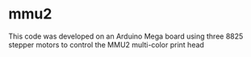 # mmu2

This code was developed on an Arduino Mega board using three 8825 stepper motors to control the MMU2 multi-color print head
